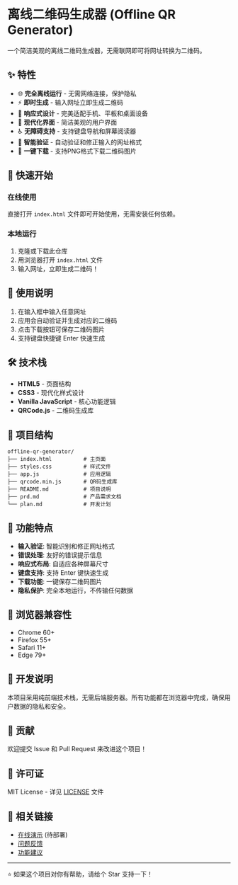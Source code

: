 # 离线二维码生成器 (Offline QR Generator)

一个简洁美观的离线二维码生成器，无需联网即可将网址转换为二维码。

## ✨ 特性

- 🌐 **完全离线运行** - 无需网络连接，保护隐私
- ⚡ **即时生成** - 输入网址立即生成二维码
- 📱 **响应式设计** - 完美适配手机、平板和桌面设备
- 🎨 **现代化界面** - 简洁美观的用户界面
- ♿ **无障碍支持** - 支持键盘导航和屏幕阅读器
- 🔗 **智能验证** - 自动验证和修正输入的网址格式
- 💾 **一键下载** - 支持PNG格式下载二维码图片

## 🚀 快速开始

### 在线使用
直接打开 `index.html` 文件即可开始使用，无需安装任何依赖。

### 本地运行
1. 克隆或下载此仓库
2. 用浏览器打开 `index.html` 文件
3. 输入网址，立即生成二维码！

## 📸 使用说明

1. 在输入框中输入任意网址
2. 应用会自动验证并生成对应的二维码
3. 点击下载按钮可保存二维码图片
4. 支持键盘快捷键 Enter 快速生成

## 🛠️ 技术栈

- **HTML5** - 页面结构
- **CSS3** - 现代化样式设计
- **Vanilla JavaScript** - 核心功能逻辑
- **QRCode.js** - 二维码生成库

## 📁 项目结构

```
offline-qr-generator/
├── index.html          # 主页面
├── styles.css          # 样式文件
├── app.js              # 应用逻辑
├── qrcode.min.js       # QR码生成库
├── README.md           # 项目说明
├── prd.md              # 产品需求文档
└── plan.md             # 开发计划
```

## 🌟 功能特点

- **输入验证**: 智能识别和修正网址格式
- **错误处理**: 友好的错误提示信息
- **响应式布局**: 自适应各种屏幕尺寸
- **键盘支持**: 支持 Enter 键快速生成
- **下载功能**: 一键保存二维码图片
- **隐私保护**: 完全本地运行，不传输任何数据

## 🔧 浏览器兼容性

- Chrome 60+
- Firefox 55+
- Safari 11+
- Edge 79+

## 📝 开发说明

本项目采用纯前端技术栈，无需后端服务器。所有功能都在浏览器中完成，确保用户数据的隐私和安全。

## 🤝 贡献

欢迎提交 Issue 和 Pull Request 来改进这个项目！

## 📄 许可证

MIT License - 详见 [LICENSE](LICENSE) 文件

## 🔗 相关链接

- [在线演示](#) (待部署)
- [问题反馈](../../issues)
- [功能建议](../../issues)

---

⭐ 如果这个项目对你有帮助，请给个 Star 支持一下！
